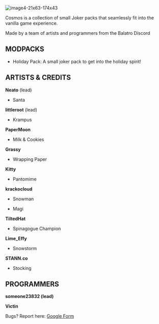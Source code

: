 ![image4-21x63-174x43](https://github.com/user-attachments/assets/339dfb57-15e8-4bb5-b23d-9a85842b21f9)

Cosmos is a collection of small Joker packs that seamlessly fit into the vanilla game experience. 

Made by a team of artists and programmers from the Balatro Discord 




## MODPACKS

- Holiday Pack: A small joker pack to get into the holiday spirit! 

## ARTISTS & CREDITS

**Neato** (lead)

- Santa   

**littleroot** (lead)

- Krampus

**PaperMoon**

- Milk & Cookies

**Grassy**

- Wrapping Paper

**Kitty**

- Pantomime 

**krackocloud**

- Snowman

- Magi

**TiltedHat**

- Spinagogue Champion

**Lime_Effy**

- Snowstorm

**STANN.co**

- Stocking

## PROGRAMMERS

**someone23832 (lead)**

**Victin**


Bugs? Report here: [Google Form](https://docs.google.com/forms/d/e/1FAIpQLSefF9hNJJobJWNdwNakBwIT_M5PTTjkLnvrDbkU-YvB-Dy3Mw/viewform?usp=sharing)
